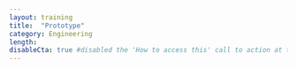 ```yaml
---
layout: training
title:  "Prototype"
category: Engineering
length:
disableCta: true #disabled the 'How to access this' call to action at the bottom of the page template
---
```


 

